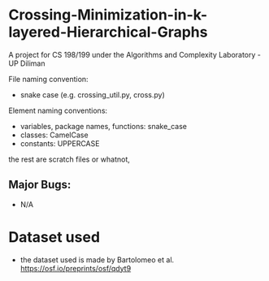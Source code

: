 # Crossing-Minimization-in-k-layered-Hierarchical-Graphs

A project for CS 198/199 under the Algorithms and Complexity Laboratory - UP Diliman




File naming convention:
- snake case (e.g. crossing_util.py, cross.py)

Element naming conventions:
- variables, package names, functions: snake_case
- classes: CamelCase
- constants: UPPERCASE

the rest are scratch files or whatnot,

## Major Bugs: 
- N/A

# Dataset used
- the dataset used is made by Bartolomeo et al. https://osf.io/preprints/osf/qdyt9
